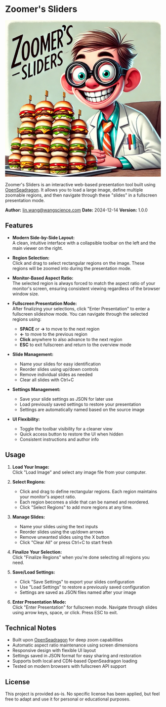 # Zoomer's Sliders

![Zoomer's Sliders](zoomers-sliders-s.jpg)

Zoomer's Sliders is an interactive web-based presentation tool built using [OpenSeadragon](https://openseadragon.github.io/). It allows you to load a large image, define multiple zoomable regions, and then navigate through these "slides" in a fullscreen presentation mode.

**Author:** lin.wang@wangscience.com
**Date:** 2024-12-14
**Version:** 1.0.0

## Features

- **Modern Side-by-Side Layout:**  
  A clean, intuitive interface with a collapsible toolbar on the left and the main viewer on the right.

- **Region Selection:**  
  Click and drag to select rectangular regions on the image. These regions will be zoomed into during the presentation mode.
  
- **Monitor-Based Aspect Ratio:**  
  The selected region is always forced to match the aspect ratio of your monitor's screen, ensuring consistent viewing regardless of the browser window size.
  
- **Fullscreen Presentation Mode:**  
  After finalizing your selections, click "Enter Presentation" to enter a fullscreen slideshow mode. You can navigate through the selected regions using:
  - **SPACE** or **→** to move to the next region
  - **←** to move to the previous region
  - **Click** anywhere to also advance to the next region
  - **ESC** to exit fullscreen and return to the overview mode
  
- **Slide Management:**
  - Name your slides for easy identification
  - Reorder slides using up/down controls
  - Remove individual slides as needed
  - Clear all slides with Ctrl+C
  
- **Settings Management:**
  - Save your slide settings as JSON for later use
  - Load previously saved settings to restore your presentation
  - Settings are automatically named based on the source image

- **UI Flexibility:**
  - Toggle the toolbar visibility for a cleaner view
  - Quick access button to restore the UI when hidden
  - Consistent instructions and author info

## Usage

1. **Load Your Image:**  
   Click "Load Image" and select any image file from your computer.
   
2. **Select Regions:**  
   - Click and drag to define rectangular regions. Each region maintains your monitor's aspect ratio.
   - Each region becomes a slide that can be named and reordered.
   - Click "Select Regions" to add more regions at any time.

3. **Manage Slides:**
   - Name your slides using the text inputs
   - Reorder slides using the up/down arrows
   - Remove unwanted slides using the X button
   - Click "Clear All" or press Ctrl+C to start fresh

4. **Finalize Your Selection:**  
   Click "Finalize Regions" when you're done selecting all regions you need.

5. **Save/Load Settings:**
   - Click "Save Settings" to export your slides configuration
   - Use "Load Settings" to restore a previously saved configuration
   - Settings are saved as JSON files named after your image

6. **Enter Presentation Mode:**  
   Click "Enter Presentation" for fullscreen mode. Navigate through slides using arrow keys, space, or click. Press ESC to exit.

## Technical Notes

- Built upon [OpenSeadragon](https://openseadragon.github.io/) for deep zoom capabilities
- Automatic aspect ratio maintenance using screen dimensions
- Responsive design with flexible UI layout
- Settings saved in JSON format for easy sharing and restoration
- Supports both local and CDN-based OpenSeadragon loading
- Tested on modern browsers with fullscreen API support

## License

This project is provided as-is. No specific license has been applied, but feel free to adapt and use it for personal or educational purposes.
